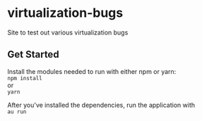 # virtualization-bugs
Site to test out various virtualization bugs

## Get Started

Install the modules needed to run with either npm or yarn:  
`npm install`  
or  
`yarn`  

After you've installed the dependencies, run the application with  
`au run`